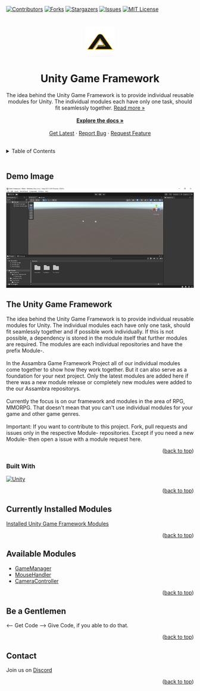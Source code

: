 <a name="readme-top"></a>

[![Contributors][contributors-shield]][contributors-url]
[![Forks][forks-shield]][forks-url]
[![Stargazers][stars-shield]][stars-url]
[![Issues][issues-shield]][issues-url]
[![MIT License][license-shield]][license-url]
# 
<!-- PROJECT LOGO -->
<div align="center">
  <a href="https://github.com/Assambra">
    <img src="Github/Images/Assambra-Logo-512x512.png" alt="Logo" width="80" height="80">
  </a>
  <h1 align="center">Unity Game Framework</h1>

  <p align="center">
    The idea behind the Unity Game Framework is to provide individual reusable modules for Unity. The individual modules each have only one task, should fit seamlessly together. <a href="#the-unity-game-framework">Read more »</a>
    <br />
    <br />
    <a href="https://github.com/Assambra/Unity-Game-Framework/wiki"><strong>Explore the docs »</strong></a>
    <br />
    <br />
    <a href="https://github.com/Assambra/Unity-Game-Framework/releases">Get Latest</a>
    ·
    <a href="https://github.com/Assambra/Unity-Game-Framework/issues">Report Bug</a>
    ·
    <a href="https://github.com/Assambra/Unity-Game-Framework/issues">Request Feature</a>
  </p>
</div>
<br />

<!-- TABLE OF CONTENTS -->
<details>
    <summary>Table of Contents</summary>
    <ol>
        <li><a href="#demo-image">Demo Image</a></li>
        <li>
            <a href="#the-unity-game-framework">The Unity Game Framework</a>
            <ul>
                <li><a href="#built-with">Built With</a></li>
            </ul>
        </li>
        <li><a href="#currently-installed-modules">Currently Installed Modules</a></li>
        <li><a href="#available-modules">Available Modules</a></li>
        <li><a href="#be-a-gentlemen">Be a Gentlemen</a></li>
        <li><a href="#contact">Contact</a></li>
    </ol>
</details>
<br />

<!-- Demo Image-->
## Demo Image
![Our Demo Scene][product-screenshot]
<br />

<!-- ABOUT THE PROJECT -->
## The Unity Game Framework
The idea behind the Unity Game Framework is to provide individual reusable modules for Unity. The individual modules each have only one task, should fit seamlessly together and if possible work individually. If this is not possible, a dependency is stored in the module itself that further modules are required. The modules are each individual repositories and have the prefix Module-.
<br />
<br />
In the Assambra Game Framework Project all of our individual modules come together to show how they work together. But it can also serve as a foundation for your next project. Only the latest modules are added here if there was a new module release or completely new modules were added to the our Assambra repositorys.
<br />
<br />
Currently the focus is on our framework and modules in the area of ​​RPG, MMORPG.
That doesn't mean that you can't use individual modules for your game and other game genres.
<br />
<br />
Important: If you want to contribute to this project. Fork, pull requests and issues only in the respective Module- repositories. Except if you need a new Module- then open a issue with a module request here.
<p align="right">(<a href="#readme-top">back to top</a>)</p>

### Built With
[![Unity][Unity.com]][Unity-url]
<p align="right">(<a href="#readme-top">back to top</a>)</p>

<!-- CURRENTLY INSTALLED MODULES -->
## Currently Installed Modules
<a href="https://github.com/Assambra/Unity-Game-Framework/blob/main/Game%20Framework/Assets/YourGame/Modules.md">Installed Unity Game Framework Modules</a>
<p align="right">(<a href="#readme-top">back to top</a>)</p>

<!-- AVAILABLE MODULES -->
## Available Modules
<ul>
    <li><a href="https://github.com/Assambra/Module-GameManager">GameManager</a></li>
    <li><a href="https://github.com/Assambra/Module-MouseHandler">MouseHandler</a></li>
    <li><a href="https://github.com/Assambra/Module-CameraController">CameraController</a></li>
</ul>
<p align="right">(<a href="#readme-top">back to top</a>)</p>

<!-- BE A GENTLEMEN-->
## Be a Gentlemen
<-- Get Code --> Give Code, if you able to do that.
<p align="right">(<a href="#readme-top">back to top</a>)</p>

<!-- Contact -->
## Contact
Join us on <a href="https://discord.gg/qyCdkYSWVG">Discord</a>
<p align="right">(<a href="#readme-top">back to top</a>)</p>

[contributors-shield]: https://img.shields.io/github/contributors/Assambra/Unity-Game-Framework.svg?style=for-the-badge
[contributors-url]: https://github.com/Assambra/Unity-Game-Framework/graphs/contributors
[forks-shield]: https://img.shields.io/github/forks/Assambra/Unity-Game-Framework.svg?style=for-the-badge
[forks-url]: https://github.com/Assambra/Unity-Game-Framework/network/members
[stars-shield]: https://img.shields.io/github/stars/Assambra/Unity-Game-Framework.svg?style=for-the-badge
[stars-url]: https://github.com/Assambra/Unity-Game-Framework/stargazers
[issues-shield]: https://img.shields.io/github/issues/Assambra/Unity-Game-Framework.svg?style=for-the-badge
[issues-url]: https://github.com/Assambra/Unity-Game-Framework/issues
[license-shield]: https://img.shields.io/github/license/Assambra/Unity-Game-Framework.svg?style=for-the-badge
[license-url]: https://github.com/Assambra/Unity-Game-Framework/blob/main/LICENSE
[product-screenshot]: Github/Images/Unity-Game-Framework-Demo-v1.0.0.jpg
[Unity-url]: https://www.unity.com 
[Unity.com]: https://img.shields.io/badge/Unity-000000.svg?style=for-the-badge&logo=unity&logoColor=white
